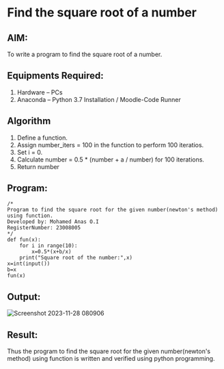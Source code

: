 # Find the square root of a number

## AIM:
To write a program to find the square root of a number.

## Equipments Required:
1. Hardware – PCs
2. Anaconda – Python 3.7 Installation / Moodle-Code Runner

## Algorithm
1. Define a function.
2. Assign number_iters = 100 in the function to perform 100 iteratios.
3. Set i = 0.
4. Calculate  number = 0.5 * (number + a / number) for 100 iterations.
5. Return number

## Program:
```
/*
Program to find the square root for the given number(newton's method) using function.
Developed by: Mohamed Anas O.I
RegisterNumber: 23008005
*/
def fun(x):
    for i in range(10):
        x=0.5*(x+b/x)
    print("Square root of the number:",x)
x=int(input())
b=x
fun(x)
```

## Output:
![Screenshot 2023-11-28 080906](https://github.com/Anas536/Square-root-of-a-number/assets/139841834/35c3b811-e372-4020-bf8b-bb7fecbbecd3)



## Result:
Thus the program to find the square root for the given number(newton's method) using function is written and verified using python programming.
